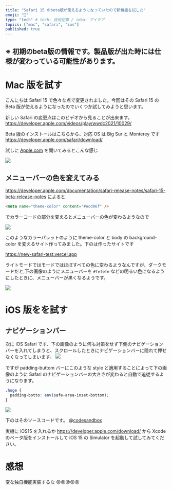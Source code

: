 ```yaml
---
title: "Safari 15 のbeta版が使えるようになっていたので新機能を試した"
emoji: "🧭"
type: "tech" # tech: 技術記事 / idea: アイデア
topics: ["mac", "safari", "ios"]
published: true
---
```

## ※ 初期のbeta版の情報です。製品版が出た時には仕様が変わっている可能性があります。
# Mac 版を試す

こんにちは Safari 15 で色々な点で変更されました。今回はその Safari 15 の Beta 版が使えるようになったのでいくつか試してみようと思います。

新しい Safari の変更点はこのビデオから見ることが出来ます。
https://developer.apple.com/videos/play/wwdc2021/10029/

Beta 版のインストールはこちらから、対応 OS は Big Sur と Monterey です
https://developer.apple.com/safari/download/

試しに [Apple.com](https://www.apple.com) を開いてみるとこんな感じ

![](https://storage.googleapis.com/zenn-user-upload/ed0e7f5263002aed2baf3555.png)

## メニューバーの色を変えてみる

https://developer.apple.com/documentation/safari-release-notes/safari-15-beta-release-notes
によると

```html
<meta name="theme-color" content="#ecd96f" />
```

でカラーコードの部分を変えるとメニューバーの色が変わるようなので

![](https://storage.googleapis.com/zenn-user-upload/ad02d5e2c067c37a0f03533a.png)

このようなカラーパレットのように theme-color と body の background-color を変えるサイト作ってみました。下のは作ったサイトです

https://new-safari-test.vercel.app

ライトモードではモードではほぼすべての色に変わるようなんですが、ダークモードだと,下の画像のようにメニューバーを `#fefefe` などの明るい色になるようにしたときに、メニューバーが黒くなるようです。

![](https://storage.googleapis.com/zenn-user-upload/2884249820624ed2a6f5df09.png)

# iOS 版をを試す

## ナビゲーションバー

次に iOS Safari です、下の画像のように何も対策をせず下側のナビゲーションバーを入れてしまうと、スクロールしたときにナビゲーションバーに隠れて押せなくなってしまいます。
![](https://storage.googleapis.com/zenn-user-upload/3a60268b729fc3d96130806f.gif)

ですが padding-buttom バーにこのような style と適用することによって下の画像のように Safari のナビゲーションバーの大きさが変わると自動で追従するようになります。

```css
.hoge {
  padding-botto: env(safe-area-inset-bottom);
}
```

![](https://storage.googleapis.com/zenn-user-upload/f84685af1bf57e533d7b4bf2.gif)

下のはそのソースコードです。
@[codesandbox](https://codesandbox.io/embed/nextjs-theme-color-test-h10cq?fontsize=14&hidenavigation=1)

実機に iOS15 を入れるか https://developer.apple.com/download/ から Xcode のベータ版をインストールして iOS 15 の Simulator を起動して試してみてください。

# 感想

変な独自機能実装するな 😡😡😡😡😡
